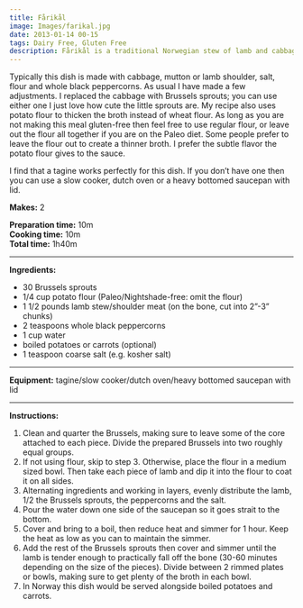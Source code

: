 ```yaml
---
title: Fårikål
image: Images/farikal.jpg
date: 2013-01-14 00-15
tags: Dairy Free, Gluten Free
description: Fårikål is a traditional Norwegian stew of lamb and cabbage that is commonly consumed throughout the year. In fact it is so well loved throughout the country that it is the first Norwegian recipe that my forlovede (fiancé) asked me to make for him.
---
```

Typically this dish is made with cabbage, mutton or lamb shoulder, salt, flour and whole black peppercorns. As usual I have made a few adjustments. I replaced the cabbage with Brussels sprouts; you can use either one I just love how cute the little sprouts are. My recipe also uses potato flour to thicken the broth instead of wheat flour. As long as you are not making this meal gluten-free then feel free to use regular flour, or leave out the flour all together if you are on the Paleo diet. Some people prefer to leave the flour out to create a thinner broth. I prefer the subtle flavor the potato flour gives to the sauce.

I find that a tagine works perfectly for this dish. If you don’t have one then you can use a slow cooker, dutch oven or a heavy bottomed saucepan with lid.


**Makes:** 2

**Preparation time:** 10m  
**Cooking time:** 10m  
**Total time:** 1h40m

---

**Ingredients:**

- 30 Brussels sprouts
- 1/4 cup potato flour (Paleo/Nightshade-free: omit the flour)
- 1 1/2 pounds lamb stew/shoulder meat (on the bone, cut into 2”-3” chunks)
- 2 teaspoons whole black peppercorns
- 1 cup water
-  boiled potatoes or carrots (optional)
- 1  teaspoon coarse salt (e.g. kosher salt)


---

**Equipment:** tagine/slow cooker/dutch oven/heavy bottomed saucepan with lid 

---

**Instructions:**

1. Clean and quarter the Brussels, making sure to leave some of the core attached to each piece. Divide the prepared Brussels into two roughly equal groups.
1. If not using flour, skip to step 3. Otherwise, place the flour in a medium sized bowl. Then take each piece of lamb and dip it into the flour to coat it on all sides. 
1. Alternating ingredients and working in layers, evenly distribute the lamb, 1/2 the Brussels sprouts, the peppercorns and the salt. 
1. Pour the water down one side of the saucepan so it goes strait to the bottom. 
1. Cover and bring to a boil, then reduce heat and simmer for 1 hour. Keep the heat as low as you can to maintain the simmer.
1. Add the rest of the Brussels sprouts then cover and simmer until the lamb is tender enough to practically fall off the bone (30-60 minutes depending on the size of the pieces). Divide between 2 rimmed plates or bowls, making sure to get plenty of the broth in each bowl.
1. In Norway this dish would be served alongside boiled potatoes and carrots. 

